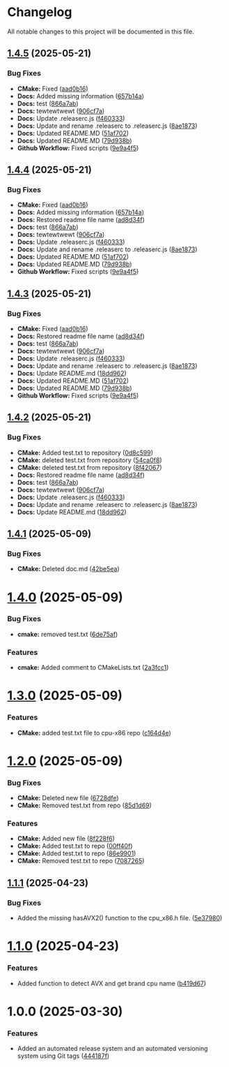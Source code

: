 # Changelog

All notable changes to this project will be documented in this file.

## [1.4.5](https://github.com/MarcinOstrowskiB3D/cpu-x86/compare/v1.4.4...v1.4.5) (2025-05-21)


### Bug Fixes

* **CMake:** Fixed ([aad0b16](https://github.com/MarcinOstrowskiB3D/cpu-x86/commit/aad0b161a042d352ea374b1a874c523cfc0a121c))
* **Docs:** Added missing information ([657b14a](https://github.com/MarcinOstrowskiB3D/cpu-x86/commit/657b14a4a71f6a4934dd85484014a96d16bd52b5))
* **Docs:** test ([866a7ab](https://github.com/MarcinOstrowskiB3D/cpu-x86/commit/866a7ab35149e09fa731c8cd66f87c0e53bca332))
* **Docs:** tewtewtwewt ([906cf7a](https://github.com/MarcinOstrowskiB3D/cpu-x86/commit/906cf7a94700cc62fd214441b1be4923df98d3f8))
* **Docs:** Update .releaserc.js ([f460333](https://github.com/MarcinOstrowskiB3D/cpu-x86/commit/f4603334e7cd9c08e952f80713450a1b2154e939))
* **Docs:** Update and rename .releaserc to .releaserc.js ([8ae1873](https://github.com/MarcinOstrowskiB3D/cpu-x86/commit/8ae187321ed1a4b108ceb3c3142f9776ff8a1a8f))
* **Docs:** Updated README.MD ([51af702](https://github.com/MarcinOstrowskiB3D/cpu-x86/commit/51af7029bb3dff7427319c74713b13a40b6fc1d8))
* **Docs:** Updated README.MD ([79d938b](https://github.com/MarcinOstrowskiB3D/cpu-x86/commit/79d938b0cd8f8774e0fcc9d9dbd2337282fb2bc5))
* **Github Workflow:** Fixed scripts ([9e9a4f5](https://github.com/MarcinOstrowskiB3D/cpu-x86/commit/9e9a4f522fdb789830de8492729e39f85440da11))

## [1.4.4](https://github.com/MarcinOstrowskiB3D/cpu-x86/compare/v1.4.3...v1.4.4) (2025-05-21)


### Bug Fixes

* **CMake:** Fixed ([aad0b16](https://github.com/MarcinOstrowskiB3D/cpu-x86/commit/aad0b161a042d352ea374b1a874c523cfc0a121c))
* **Docs:** Added missing information ([657b14a](https://github.com/MarcinOstrowskiB3D/cpu-x86/commit/657b14a4a71f6a4934dd85484014a96d16bd52b5))
* **Docs:** Restored readme file name ([ad8d34f](https://github.com/MarcinOstrowskiB3D/cpu-x86/commit/ad8d34f68f676762ef049bdc6dfca370f9cf8e7d))
* **Docs:** test ([866a7ab](https://github.com/MarcinOstrowskiB3D/cpu-x86/commit/866a7ab35149e09fa731c8cd66f87c0e53bca332))
* **Docs:** tewtewtwewt ([906cf7a](https://github.com/MarcinOstrowskiB3D/cpu-x86/commit/906cf7a94700cc62fd214441b1be4923df98d3f8))
* **Docs:** Update .releaserc.js ([f460333](https://github.com/MarcinOstrowskiB3D/cpu-x86/commit/f4603334e7cd9c08e952f80713450a1b2154e939))
* **Docs:** Update and rename .releaserc to .releaserc.js ([8ae1873](https://github.com/MarcinOstrowskiB3D/cpu-x86/commit/8ae187321ed1a4b108ceb3c3142f9776ff8a1a8f))
* **Docs:** Updated README.MD ([51af702](https://github.com/MarcinOstrowskiB3D/cpu-x86/commit/51af7029bb3dff7427319c74713b13a40b6fc1d8))
* **Docs:** Updated README.MD ([79d938b](https://github.com/MarcinOstrowskiB3D/cpu-x86/commit/79d938b0cd8f8774e0fcc9d9dbd2337282fb2bc5))
* **Github Workflow:** Fixed scripts ([9e9a4f5](https://github.com/MarcinOstrowskiB3D/cpu-x86/commit/9e9a4f522fdb789830de8492729e39f85440da11))

## [1.4.3](https://github.com/MarcinOstrowskiB3D/cpu-x86/compare/v1.4.2...v1.4.3) (2025-05-21)


### Bug Fixes

* **CMake:** Fixed ([aad0b16](https://github.com/MarcinOstrowskiB3D/cpu-x86/commit/aad0b161a042d352ea374b1a874c523cfc0a121c))
* **Docs:** Restored readme file name ([ad8d34f](https://github.com/MarcinOstrowskiB3D/cpu-x86/commit/ad8d34f68f676762ef049bdc6dfca370f9cf8e7d))
* **Docs:** test ([866a7ab](https://github.com/MarcinOstrowskiB3D/cpu-x86/commit/866a7ab35149e09fa731c8cd66f87c0e53bca332))
* **Docs:** tewtewtwewt ([906cf7a](https://github.com/MarcinOstrowskiB3D/cpu-x86/commit/906cf7a94700cc62fd214441b1be4923df98d3f8))
* **Docs:** Update .releaserc.js ([f460333](https://github.com/MarcinOstrowskiB3D/cpu-x86/commit/f4603334e7cd9c08e952f80713450a1b2154e939))
* **Docs:** Update and rename .releaserc to .releaserc.js ([8ae1873](https://github.com/MarcinOstrowskiB3D/cpu-x86/commit/8ae187321ed1a4b108ceb3c3142f9776ff8a1a8f))
* **Docs:** Update README.md ([18dd962](https://github.com/MarcinOstrowskiB3D/cpu-x86/commit/18dd962f67954ea8ec715327cc2f3aed1ad584e0))
* **Docs:** Updated README.MD ([51af702](https://github.com/MarcinOstrowskiB3D/cpu-x86/commit/51af7029bb3dff7427319c74713b13a40b6fc1d8))
* **Docs:** Updated README.MD ([79d938b](https://github.com/MarcinOstrowskiB3D/cpu-x86/commit/79d938b0cd8f8774e0fcc9d9dbd2337282fb2bc5))
* **Github Workflow:** Fixed scripts ([9e9a4f5](https://github.com/MarcinOstrowskiB3D/cpu-x86/commit/9e9a4f522fdb789830de8492729e39f85440da11))

## [1.4.2](https://github.com/MarcinOstrowskiB3D/cpu-x86/compare/v1.4.1...v1.4.2) (2025-05-21)


### Bug Fixes

* **CMake:** Added test.txt to repository ([0d8c599](https://github.com/MarcinOstrowskiB3D/cpu-x86/commit/0d8c59926e9ec5d846c1fead264e52967e4529b2))
* **CMake:** deleted test.txt from repository ([54ca0f8](https://github.com/MarcinOstrowskiB3D/cpu-x86/commit/54ca0f8d93e726b52004b0607b1aab53c2ac01c4))
* **CMake:** deleted test.txt from repository ([8f42067](https://github.com/MarcinOstrowskiB3D/cpu-x86/commit/8f420678182a51f3a180357a33b240b4528638ce))
* **Docs:** Restored readme file name ([ad8d34f](https://github.com/MarcinOstrowskiB3D/cpu-x86/commit/ad8d34f68f676762ef049bdc6dfca370f9cf8e7d))
* **Docs:** test ([866a7ab](https://github.com/MarcinOstrowskiB3D/cpu-x86/commit/866a7ab35149e09fa731c8cd66f87c0e53bca332))
* **Docs:** tewtewtwewt ([906cf7a](https://github.com/MarcinOstrowskiB3D/cpu-x86/commit/906cf7a94700cc62fd214441b1be4923df98d3f8))
* **Docs:** Update .releaserc.js ([f460333](https://github.com/MarcinOstrowskiB3D/cpu-x86/commit/f4603334e7cd9c08e952f80713450a1b2154e939))
* **Docs:** Update and rename .releaserc to .releaserc.js ([8ae1873](https://github.com/MarcinOstrowskiB3D/cpu-x86/commit/8ae187321ed1a4b108ceb3c3142f9776ff8a1a8f))
* **Docs:** Update README.md ([18dd962](https://github.com/MarcinOstrowskiB3D/cpu-x86/commit/18dd962f67954ea8ec715327cc2f3aed1ad584e0))

## [1.4.1](https://github.com/MarcinOstrowskiB3D/cpu-x86/compare/v1.4.0...v1.4.1) (2025-05-09)


### Bug Fixes

* **CMake:** Deleted doc.md ([42be5ea](https://github.com/MarcinOstrowskiB3D/cpu-x86/commit/42be5eae11a46effe5da5fa9be7e97f1c382d472))

# [1.4.0](https://github.com/MarcinOstrowskiB3D/cpu-x86/compare/v1.3.0...v1.4.0) (2025-05-09)


### Bug Fixes

* **cmake:** removed test.txt ([6de75af](https://github.com/MarcinOstrowskiB3D/cpu-x86/commit/6de75afc5a93b9f0a25d8ba3a7a604126ef01238))


### Features

* **cmake:** Added comment to CMakeLists.txt ([2a3fcc1](https://github.com/MarcinOstrowskiB3D/cpu-x86/commit/2a3fcc1cc6c273f182673c587ea935c2a7480292))

# [1.3.0](https://github.com/MarcinOstrowskiB3D/cpu-x86/compare/v1.2.0...v1.3.0) (2025-05-09)


### Features

* **CMake:** added test.txt file to cpu-x86 repo ([c164d4e](https://github.com/MarcinOstrowskiB3D/cpu-x86/commit/c164d4e75eca5f583a5751e607562e5d28de8fe0))

# [1.2.0](https://github.com/MarcinOstrowskiB3D/cpu-x86/compare/v1.1.1...v1.2.0) (2025-05-09)


### Bug Fixes

* **CMake:** Deleted new file ([6728dfe](https://github.com/MarcinOstrowskiB3D/cpu-x86/commit/6728dfeca44ff35a49c0b2f1d2fc65492d1d24c6))
* **CMake:** Removed test.txt from repo ([85d1d69](https://github.com/MarcinOstrowskiB3D/cpu-x86/commit/85d1d698466a0f40902abdd7901eae3f4d9e09d4))


### Features

* **CMake:** Added new file ([8f228f6](https://github.com/MarcinOstrowskiB3D/cpu-x86/commit/8f228f65ac41c11ab3190e55a864ce5a9bac7a5a))
* **CMake:** Added test.txt to repo ([00ff40f](https://github.com/MarcinOstrowskiB3D/cpu-x86/commit/00ff40ff815c6a6c925cf068243041dfd87474fa))
* **CMake:** Added test.txt to repo ([86e9901](https://github.com/MarcinOstrowskiB3D/cpu-x86/commit/86e9901abc570e5e5635e8407d8784ffe71278ce))
* **CMake:** Removed test.txt to repo ([7087265](https://github.com/MarcinOstrowskiB3D/cpu-x86/commit/708726554f1890244f5eedb268fcce9e5a8931e0))

## [1.1.1](https://github.com/B3DScanner/cpu-x86/compare/v1.1.0...v1.1.1) (2025-04-23)


### Bug Fixes

* Added the missing hasAVX2() function to the cpu_x86.h file. ([5e37980](https://github.com/B3DScanner/cpu-x86/commit/5e379803773fbc7200b973f5837aa8d92dc98bfc))

# [1.1.0](https://github.com/B3DScanner/cpu-x86/compare/v1.0.0...v1.1.0) (2025-04-23)


### Features

* Added function to detect AVX and get brand cpu name ([b419d67](https://github.com/B3DScanner/cpu-x86/commit/b419d6793cc7172251515384fb73cc1bea48673f))

# 1.0.0 (2025-03-30)


### Features

* Added an automated release system and an automated versioning system using Git tags ([444187f](https://github.com/B3DScanner/cpu-x86/commit/444187f145174d47e3526311fbed857f333d1597))

